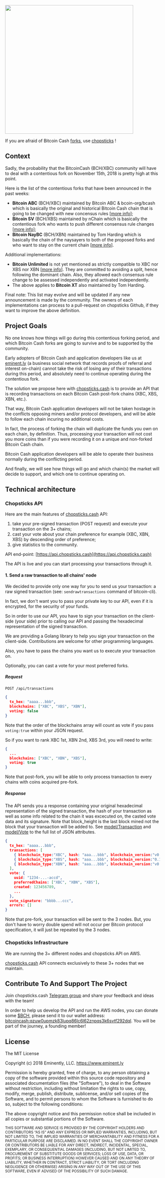 <img src="https://preview.ibb.co/dVzECU/chopsticks_name.png" width="417x863">

If you are afraid of Bitcoin Cash [forks](https://en.wikipedia.org/wiki/List_of_bitcoin_forks), use [chopsticks](https://api.chopsticks.cash) !


## Context

Sadly, the probability that the BitcoinCash (BCH/XBC) community will have to deal with a contentious fork on November 15th, 2018 is pretty high at this point.

Here is the list of the contentious forks that have been announced in the past weeks:
- **Bitcoin ABC** (BCH/XBC) maintained by Bitcoin ABC & bcoin-org/bcash which is basically the original and historical Bitcoin Cash chain that is going to be changed with new concensus rules [[more info](https://bitcoinabc.org)];
- **Bitcoin SV** (BCH/XBS) maintained by nChain which is basically the contentious fork who wants to push different consensus rule changes [[more info](https://github.com/bitcoin-sv)];
- **Bitcoin NayBC** (BCH/XBN) maintained by Tom Harding which is basically the chain of the naysayers to both of the proposed forks and who want to stay on the current chain [[more info](https://github.com/dgenr8/bitcoin-abc)].

Additional implementations:
- **Bitcoin Unlimited** is not yet mentioned as strictly compatible to XBC nor XBS nor XBN [[more info](https://www.bitcoincash.org)]. They are committed to avoiding a split, hence following the dominant chain. Also, they allowed each consensus rule change to be assessed independently and activated independently.
- The above applies to **Bitcoin XT** also maintained by Tom Harding.

Final note:
This list may evolve and will be updated if any new announcement is made by the community.
The owners of each implementations can process to a pull-request on chopsticks Github, if they want to improve the above definition.


## Project Goals

No one knows how things will go during this contentious forking period, and which Bitcoin Cash forks are going to survive and to be supported by the community.

Early adopters of Bitcoin Cash and application developers like us at [eminent.ly](https://eminent.ly) (a business social network that records proofs of referral and interest on-chain) cannot take the risk of losing any of their transactions during this period, and absolutely need to continue operating during the contentious fork.

The solution we propose here with [chopsticks.cash](https://api.chopsticks.cash) is to provide an API that is recording transactions on each Bitcoin Cash post-fork chains (XBC, XBS, XBN, etc.).

That way, Bitcoin Cash application developers will not be taken hostage in the conflicts opposing miners and/or protocol developers, and will be able to follow each chain incuring no additional costs.

In fact, the process of forking the chain will duplicate the funds you own on each chain, by definition. Thus, processing your transaction will not cost you more coins than if you were recording it on a unique and non-forked Bitcoin Cash chain. 

Bitcoin Cash application developers will be able to operate their business normally during the conflicting period. 

And finally, we will see how things will go and which chain(s) the market will decide to support, and which one to continue operating on.


## Technical architecture

### Chopsticks API

Here are the main features of [chopsticks.cash](https://api.chopsticks.cash) API:
1. take your pre-signed transaction (POST request) and execute your transaction on the 3+ chains;
2. cast your vote about your chain preference for example (XBC, XBN, XBS) by descending order of preference;
3. give statistics to the community.

API end-point:  [https://api.chopsticks.cash](https://api.chopsticks.cash)

The API is live and you can start processing your transactions through it.


#### 1. Send a raw transaction to all chains' node

We decided to provide only one way for you to send us your transaction: a raw signed transaction (see:
```sendrawtransactions``` command of bitcoin-cli). 

In fact, we don't want you to pass your private key to our API, even if it is encrypted, for the security of your funds. 

So in order to use our API, you have to sign your transaction on the client-side (your side) prior to calling our API and passing the hexadecimal representation of the signed transaction.

We are providing a Golang library to help you sign your transaction on the client-side. Contributions are welcome for other programming languages.

Also, you have to pass the chains you want us to execute your transaction on.

Optionally, you can cast a vote for your most preferred forks.


##### Request
 
```
POST /api/transactions
```

```json
{ 
  tx_hex: "aaaa...bbb", 
  blockchains: ["XBC", "XBS", "XBN"],
  voting: false
}
```

Note that the order of the blockchains array will count as vote if you pass ```voting:true``` within your JSON request.

So if you want to rank XBC 1st, XBN 2nd, XBS 3rd, you will need to write:

```json
{ 
  ...
  blockchains: ["XBC", "XBN", "XBS"],
  voting: true
}
```

Note that post-fork, you will be able to only process transaction to every chains with coins acquired pre-fork.

##### Response

The API sends you a response containing your original hexadecimal representation of the signed transaction, the hash of your transaction as well as some info related to the chain it was excecuted on, the casted vote data and its signature.
Note that block_height is the last block mined not the block that your transaction will be added to. See [model/Transaction](https://github.com/eminently/chopsticks/blob/master/model/Transaction.go) and [model/Vote](https://github.com/eminently/chopsticks/blob/master/model/Vote.go) to the full list of JSON attributes.

```json
{ 
  tx_hex: "aaaa...bbb", 
  transactions: [
    { blockchain_type:"XBC", hash: "aaa...bbb", blockchain_version:"v0.18.2.0-unk", block_height:555555, ... },
    { blockchain_type:"XBS", hash: "aaa...bbb", blockchain_version:"0.1.0.0-beta-200015661", block_height:555555, ... },
    { blockchain_type:"XBN", hash: "aaa...bbb", blockchain_version:"v0.17.2.0-5210f8f46", block_height:555555, ... }
  ],
  vote: {
    uuid: "1234-...-accd",
    preferredChains: ["XBC", "XBN", "XBS"],
    created: 123456789,
    ...
  },
  vote_signature: "bbbb...ccc",
  errors: []
}
```

Note that pre-fork, your transaction will be sent to the 3 nodes. But, you don't have to worry double spend will not
occur per Bitcoin protocol specification, it will just be repeated by the 3 nodes.

### Chopsticks Infrastructure

We are running the 3+ different nodes and chopsticks API on AWS.

[chopsticks.cash](https://api.chopsticks.cash) API connects exclusively to these 3+ nodes that we maintain.


## Contribute To And Support The Project

Join chopsticks.cash [Telegram group](https://t.me/joinchat/FmkGFhJBwEvLb00XQ1ztIA) and share your feedback and ideas with the team! 

In order to help us develop the API and run the AWS nodes, you can donate some [$BCH](https://coinmarketcap.com/currencies/bitcoin-cash/), please send it to our wallet address: [bitcoincash:qzuw0upmzk83lupq86lc6l62znpqs3k6svtf292dql](https://www.blocktrail.com/BCC/address/1HrhBfFRFovHv8EMxsuB9EcZgamtuH3fMc). You will be part of the journey, a founding member!



## License

The MIT License

Copyright (c) 2018 Eminently, LLC. https://www.eminent.ly

Permission is hereby granted, free of charge, to any person obtaining a copy
of the software provided within this source code repository and associated documentation files (the "Software"), to deal
in the Software without restriction, including without limitation the rights
to use, copy, modify, merge, publish, distribute, sublicense, and/or sell
copies of the Software, and to permit persons to whom the Software is
furnished to do so, subject to the following conditions:

The above copyright notice and this permission notice shall be included in
all copies or substantial portions of the Software.

<sub>
THIS SOFTWARE AND SERVICE IS PROVIDED BY THE COPYRIGHT HOLDERS AND CONTRIBUTORS “AS IS” AND ANY EXPRESS OR IMPLIED WARRANTIES, INCLUDING, BUT NOT LIMITED TO, THE IMPLIED WARRANTIES OF MERCHANTABILITY AND FITNESS FOR A PARTICULAR PURPOSE ARE DISCLAIMED. IN NO EVENT SHALL THE COPYRIGHT OWNER OR CONTRIBUTORS BE LIABLE FOR ANY DIRECT, INDIRECT, INCIDENTAL, SPECIAL, EXEMPLARY, OR CONSEQUENTIAL DAMAGES (INCLUDING, BUT NOT LIMITED TO, PROCUREMENT OF SUBSTITUTE GOODS OR SERVICES; LOSS OF USE, DATA, OR PROFITS; OR BUSINESS INTERRUPTION) HOWEVER CAUSED AND ON ANY THEORY OF LIABILITY, WHETHER IN CONTRACT, STRICT LIABILITY, OR TORT (INCLUDING NEGLIGENCE OR OTHERWISE) ARISING IN ANY WAY OUT OF THE USE OF THIS SOFTWARE, EVEN IF ADVISED OF THE POSSIBILITY OF SUCH DAMAGE.
</sup>

